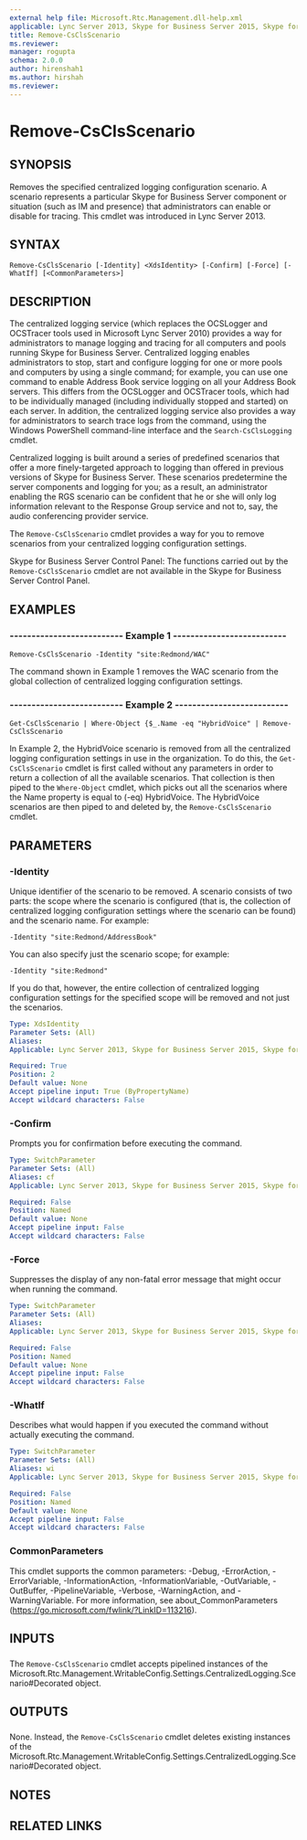 ```yaml
---
external help file: Microsoft.Rtc.Management.dll-help.xml
applicable: Lync Server 2013, Skype for Business Server 2015, Skype for Business Server 2019
title: Remove-CsClsScenario
ms.reviewer: 
manager: rogupta
schema: 2.0.0
author: hirenshah1
ms.author: hirshah
ms.reviewer:
---
```


# Remove-CsClsScenario

## SYNOPSIS
Removes the specified centralized logging configuration scenario.
A scenario represents a particular Skype for Business Server component or situation (such as IM and presence) that administrators can enable or disable for tracing.
This cmdlet was introduced in Lync Server 2013.


## SYNTAX

```
Remove-CsClsScenario [-Identity] <XdsIdentity> [-Confirm] [-Force] [-WhatIf] [<CommonParameters>]
```

## DESCRIPTION
The centralized logging service (which replaces the OCSLogger and OCSTracer tools used in Microsoft Lync Server 2010) provides a way for administrators to manage logging and tracing for all computers and pools running Skype for Business Server.
Centralized logging enables administrators to stop, start and configure logging for one or more pools and computers by using a single command; for example, you can use one command to enable Address Book service logging on all your Address Book servers.
This differs from the OCSLogger and OCSTracer tools, which had to be individually managed (including individually stopped and started) on each server.
In addition, the centralized logging service also provides a way for administrators to search trace logs from the command, using the Windows PowerShell command-line interface and the `Search-CsClsLogging` cmdlet.

Centralized logging is built around a series of predefined scenarios that offer a more finely-targeted approach to logging than offered in previous versions of Skype for Business Server.
These scenarios predetermine the server components and logging for you; as a result, an administrator enabling the RGS scenario can be confident that he or she will only log information relevant to the Response Group service and not to, say, the audio conferencing provider service.

The `Remove-CsClsScenario` cmdlet provides a way for you to remove scenarios from your centralized logging configuration settings.

Skype for Business Server Control Panel: The functions carried out by the `Remove-CsClsScenario` cmdlet are not available in the Skype for Business Server Control Panel.


## EXAMPLES

### -------------------------- Example 1 --------------------------
```
Remove-CsClsScenario -Identity "site:Redmond/WAC"
```

The command shown in Example 1 removes the WAC scenario from the global collection of centralized logging configuration settings.


### -------------------------- Example 2 --------------------------
```
Get-CsClsScenario | Where-Object {$_.Name -eq "HybridVoice" | Remove-CsClsScenario
```

In Example 2, the HybridVoice scenario is removed from all the centralized logging configuration settings in use in the organization.
To do this, the `Get-CsClsScenario` cmdlet is first called without any parameters in order to return a collection of all the available scenarios.
That collection is then piped to the `Where-Object` cmdlet, which picks out all the scenarios where the Name property is equal to (-eq) HybridVoice.
The HybridVoice scenarios are then piped to and deleted by, the `Remove-CsClsScenario` cmdlet.


## PARAMETERS

### -Identity
Unique identifier of the scenario to be removed.
A scenario consists of two parts: the scope where the scenario is configured (that is, the collection of centralized logging configuration settings where the scenario can be found) and the scenario name.
For example:

`-Identity "site:Redmond/AddressBook"`

You can also specify just the scenario scope; for example:

`-Identity "site:Redmond"`

If you do that, however, the entire collection of centralized logging configuration settings for the specified scope will be removed and not just the scenarios.

```yaml
Type: XdsIdentity
Parameter Sets: (All)
Aliases: 
Applicable: Lync Server 2013, Skype for Business Server 2015, Skype for Business Server 2019

Required: True
Position: 2
Default value: None
Accept pipeline input: True (ByPropertyName)
Accept wildcard characters: False
```

### -Confirm
Prompts you for confirmation before executing the command.

```yaml
Type: SwitchParameter
Parameter Sets: (All)
Aliases: cf
Applicable: Lync Server 2013, Skype for Business Server 2015, Skype for Business Server 2019

Required: False
Position: Named
Default value: None
Accept pipeline input: False
Accept wildcard characters: False
```

### -Force
Suppresses the display of any non-fatal error message that might occur when running the command.

```yaml
Type: SwitchParameter
Parameter Sets: (All)
Aliases: 
Applicable: Lync Server 2013, Skype for Business Server 2015, Skype for Business Server 2019

Required: False
Position: Named
Default value: None
Accept pipeline input: False
Accept wildcard characters: False
```

### -WhatIf
Describes what would happen if you executed the command without actually executing the command.

```yaml
Type: SwitchParameter
Parameter Sets: (All)
Aliases: wi
Applicable: Lync Server 2013, Skype for Business Server 2015, Skype for Business Server 2019

Required: False
Position: Named
Default value: None
Accept pipeline input: False
Accept wildcard characters: False
```

### CommonParameters
This cmdlet supports the common parameters: -Debug, -ErrorAction, -ErrorVariable, -InformationAction, -InformationVariable, -OutVariable, -OutBuffer, -PipelineVariable, -Verbose, -WarningAction, and -WarningVariable. For more information, see about_CommonParameters (https://go.microsoft.com/fwlink/?LinkID=113216).

## INPUTS

###  
The `Remove-CsClsScenario` cmdlet accepts pipelined instances of the Microsoft.Rtc.Management.WritableConfig.Settings.CentralizedLogging.Scenario#Decorated object.

## OUTPUTS

###  
None.
Instead, the `Remove-CsClsScenario` cmdlet deletes existing instances of the Microsoft.Rtc.Management.WritableConfig.Settings.CentralizedLogging.Scenario#Decorated object.

## NOTES

## RELATED LINKS

